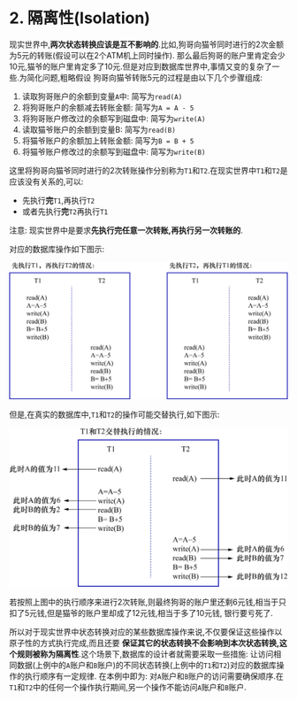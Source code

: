 # 2. 隔离性(Isolation)

现实世界中,**两次状态转换应该是互不影响的**.比如,狗哥向猫爷同时进行的2次金额为5元的转账(假设可以在2个ATM机上同时操作).
那么最后狗哥的账户里肯定会少10元,猫爷的账户里肯定多了10元.但是对应到数据库世界中,事情又变的复杂了一些.为简化问题,粗略假设
狗哥向猫爷转账5元的过程是由以下几个步骤组成:

1. 读取狗哥账户的余额到变量`A`中: 简写为`read(A)`
2. 将狗哥账户的余额减去转账金额: 简写为`A = A - 5`
3. 将狗哥账户修改过的余额写到磁盘中: 简写为`write(A)`
4. 读取猫爷账户的余额到变量B: 简写为`read(B)`
5. 将猫爷账户的余额加上转账金额: 简写为`B = B + 5`
6. 将猫爷账户修改过的余额写到磁盘中: 简写为`write(B)`

这里将狗哥向猫爷同时进行的2次转账操作分别称为`T1`和`T2`.在现实世界中`T1`和`T2`是应该没有关系的,可以:

- 先执行**完**`T1`,再执行`T2`
- 或者先执行**完**`T2`再执行`T1`

注意: 现实世界中是要求**先执行完任意一次转账,再执行另一次转账的**.

对应的数据库操作如下图示:

![转账操作对应的数据库操作](./img/转账操作对应的数据库操作.jpg)

但是,在真实的数据库中,`T1`和`T2`的操作可能交替执行,如下图示:

![真实的数据库中T1和T2的操作](./img/真实的数据库中T1和T2的操作.jpg)

若按照上图中的执行顺序来进行2次转账,则最终狗哥的账户里还剩6元钱,相当于只扣了5元钱,但是猫爷的账户里却成了12元钱,相当于多了10元钱,
银行要亏死了.

所以对于现实世界中状态转换对应的某些数据库操作来说,不仅要保证这些操作以原子性的方式执行完成,而且还要
**保证其它的状态转换不会影响到本次状态转换,这个规则被称为隔离性**.这个场景下,数据库的设计者就需要采取一些措施:
让访问相同数据(上例中的`A`账户和`B`账户)的不同状态转换(上例中的`T1`和`T2`)对应的数据库操作的执行顺序有一定规律.
在本例中即为: 对`A`账户和`B`账户的访问需要确保顺序.在`T1`和`T2`中的任何一个操作执行期间,另一个操作不能访问`A`账户和`B`账户.
